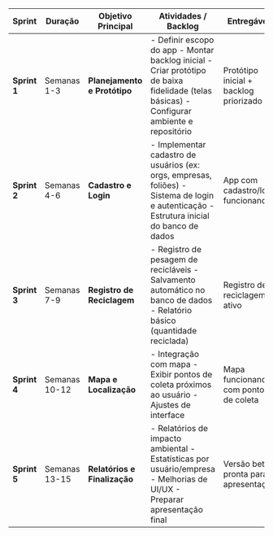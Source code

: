 

| Sprint | Duração | Objetivo Principal | Atividades / Backlog | Entregáveis |
| ----- | ----- | ----- | ----- | ----- |
| **Sprint 1** | Semanas 1-3 | **Planejamento e Protótipo** | \- Definir escopo do app \- Montar backlog inicial \- Criar protótipo de baixa fidelidade (telas básicas) \- Configurar ambiente e repositório | Protótipo inicial \+ backlog priorizado |
| **Sprint 2** | Semanas 4-6 | **Cadastro e Login** | \- Implementar cadastro de usuários (ex: orgs, empresas, foliões) \- Sistema de login e autenticação \- Estrutura inicial do banco de dados | App com cadastro/login funcionando |
| **Sprint 3** | Semanas 7-9 | **Registro de Reciclagem** | \- Registro de pesagem de recicláveis \- Salvamento automático no banco de dados \- Relatório básico (quantidade reciclada) | Registro de reciclagem ativo |
| **Sprint 4** | Semanas 10-12 | **Mapa e Localização** | \- Integração com mapa \- Exibir pontos de coleta próximos ao usuário \- Ajustes de interface | Mapa funcionando com pontos de coleta |
| **Sprint 5** | Semanas 13-15 | **Relatórios e Finalização** | \- Relatórios de impacto ambiental \- Estatísticas por usuário/empresa \- Melhorias de UI/UX \- Preparar apresentação final | Versão beta pronta para apresentação |

